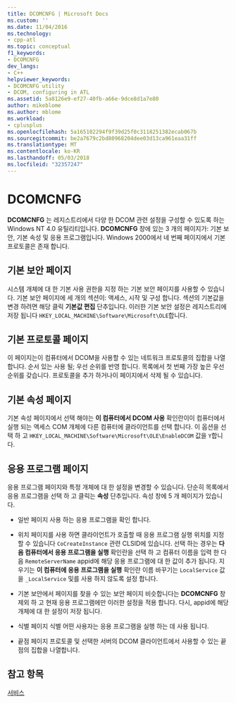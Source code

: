 ```yaml
---
title: DCOMCNFG | Microsoft Docs
ms.custom: ''
ms.date: 11/04/2016
ms.technology:
- cpp-atl
ms.topic: conceptual
f1_keywords:
- DCOMCNFG
dev_langs:
- C++
helpviewer_keywords:
- DCOMCNFG utility
- DCOM, configuring in ATL
ms.assetid: 5a8126e9-ef27-40fb-a66e-9dce8d1a7e80
author: mikeblome
ms.author: mblome
ms.workload:
- cplusplus
ms.openlocfilehash: 5a165102294f9f39d25f0c3118251382ecab067b
ms.sourcegitcommit: be2a7679c2bd80968204dee03d13ca961eaa31ff
ms.translationtype: MT
ms.contentlocale: ko-KR
ms.lasthandoff: 05/03/2018
ms.locfileid: "32357247"
---
```

# <a name="dcomcnfg"></a>DCOMCNFG
**DCOMCNFG** 는 레지스트리에서 다양 한 DCOM 관련 설정을 구성할 수 있도록 하는 Windows NT 4.0 유틸리티입니다. **DCOMCNFG** 창에 있는 3 개의 페이지가: 기본 보안, 기본 속성 및 응용 프로그램입니다. Windows 2000에서 네 번째 페이지에서 기본 프로토콜은 존재 합니다.  
  
## <a name="default-security-page"></a>기본 보안 페이지  
 시스템 개체에 대 한 기본 사용 권한을 지정 하는 기본 보안 페이지를 사용할 수 있습니다. 기본 보안 페이지에 세 개의 섹션이: 액세스, 시작 및 구성 합니다. 섹션의 기본값을 변경 하려면 해당 클릭 **기본값 편집** 단추입니다. 이러한 기본 보안 설정은 레지스트리에 저장 됩니다 `HKEY_LOCAL_MACHINE\Software\Microsoft\OLE`합니다.  
  
## <a name="default-protocols-page"></a>기본 프로토콜 페이지  
 이 페이지는이 컴퓨터에서 DCOM을 사용할 수 있는 네트워크 프로토콜의 집합을 나열합니다. 순서 있는 사용 될; 우선 순위를 반영 합니다. 목록에서 첫 번째 가장 높은 우선 순위를 갖습니다. 프로토콜을 추가 하거나이 페이지에서 삭제 될 수 있습니다.  
  
## <a name="default-properties-page"></a>기본 속성 페이지  
 기본 속성 페이지에서 선택 해야는 **이 컴퓨터에서 DCOM 사용** 확인란이이 컴퓨터에서 실행 되는 액세스 COM 개체에 다른 컴퓨터에 클라이언트를 선택 합니다. 이 옵션을 선택 하 고 `HKEY_LOCAL_MACHINE\Software\Microsoft\OLE\EnableDCOM` 값을 `Y`합니다.  
  
## <a name="applications-page"></a>응용 프로그램 페이지  
 응용 프로그램 페이지와 특정 개체에 대 한 설정을 변경할 수 있습니다. 단순히 목록에서 응용 프로그램을 선택 하 고 클릭는 **속성** 단추입니다. 속성 창에 5 개 페이지가 있습니다.  
  
-   일반 페이지 사용 하는 응용 프로그램을 확인 합니다.  
  
-   위치 페이지를 사용 하면 클라이언트가 호출할 때 응용 프로그램 실행 위치를 지정할 수 있습니다 `CoCreateInstance` 관련 CLSID에 있습니다. 선택 하는 경우는 **다음 컴퓨터에서 응용 프로그램을 실행** 확인란을 선택 하 고 컴퓨터 이름을 입력 한 다음 `RemoteServerName` appid에 해당 응용 프로그램에 대 한 값이 추가 됩니다. 지우기는 **이 컴퓨터에 응용 프로그램을 실행** 확인란 이름 바꾸기는 `LocalService` 값을 `_LocalService` 및를 사용 하지 않도록 설정 합니다.  
  
-   기본 보안에서 페이지를 찾을 수 있는 보안 페이지 비슷합니다는 **DCOMCNFG** 창 제외 하 고 현재 응용 프로그램에만 이러한 설정을 적용 합니다. 다시, appid에 해당 개체에 대 한 설정이 저장 됩니다.  
  
-   식별 페이지 식별 어떤 사용자는 응용 프로그램을 실행 하는 데 사용 됩니다.  
  
-   끝점 페이지 프로토콜 및 선택한 서버의 DCOM 클라이언트에서 사용할 수 있는 끝점의 집합을 나열합니다.  
  
## <a name="see-also"></a>참고 항목  
 [서비스](../atl/atl-services.md)

